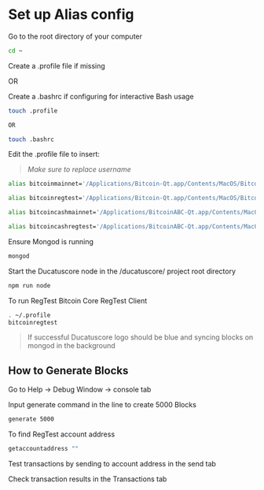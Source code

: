 # Set up Alias config

Go to the root directory of your computer

```sh
cd ~
```

Create a .profile file if missing

OR

Create a .bashrc if configuring for interactive Bash usage

```sh
touch .profile

OR

touch .bashrc
```

Edit the .profile file to insert:
> *Make sure to replace username*

```sh
alias bitcoinmainnet='/Applications/Bitcoin-Qt.app/Contents/MacOS/Bitcoin-Qt -datadir=/Users/username/blockchains/bitcoin-core/networks/mainnet/'

alias bitcoinregtest='/Applications/Bitcoin-Qt.app/Contents/MacOS/Bitcoin-Qt -datadir=/Users/username/blockchains/bitcoin-core/networks/regtest/'

alias bitcoincashmainnet='/Applications/BitcoinABC-Qt.app/Contents/MacOS/BitcoinABC-Qt -datadir=/Users/username/blockchains/bitcoincash/networks/mainnet/ -flexiblehandshake -initiatecashconnections'

alias bitcoincashregtest='/Applications/BitcoinABC-Qt.app/Contents/MacOS/BitcoinABC-Qt -datadir=/Users/username/blockchains/bitcoincash/networks/regtest/ -flexiblehandshake -initiatecashconnections'
```

Ensure Mongod is running

```sh
mongod
```

Start the Ducatuscore node in the /ducatuscore/ project root directory

```sh
npm run node
```

To run RegTest Bitcoin Core RegTest Client

```sh
. ~/.profile
bitcoinregtest
```

> If successful Ducatuscore logo should be blue and syncing blocks on mongod in the background

## How to Generate Blocks

Go to Help -> Debug Window -> console tab

Input generate command in the line to create 5000 Blocks

```sh
generate 5000
```

To find RegTest account address

```sh
getaccountaddress ""
```

Test transactions by sending to account address in the send tab

Check transaction results in the Transactions tab
